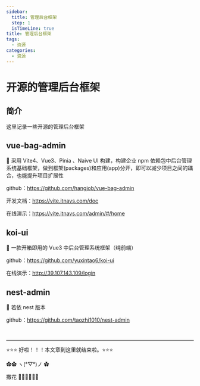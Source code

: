 ```yaml
---
sidebar:
  title: 管理后台框架
  step: 1
  isTimeLine: true
title: 管理后台框架
tags:
  - 资源
categories:
  - 资源
---
```


# 开源的管理后台框架

## 简介

这里记录一些开源的管理后台框架

## vue-bag-admin

🍁 采用 Vite4、Vue3、Pinia 、Naive UI 构建，构建企业 npm 依赖包中后台管理系统基础框架，做到框架(packages)和应用(app)分开，即可以减少项目之间的耦合，也能提升项目扩展性

github：https://github.com/hangjob/vue-bag-admin

开发文档：https://vite.itnavs.com/doc

在线演示：https://vite.itnavs.com/admin/#/home

## koi-ui

🍁 一款开箱即用的 Vue3 中后台管理系统框架（纯前端）

github：https://github.com/yuxintao6/koi-ui

在线演示：http://39.107.143.109/login

## nest-admin

🍁 若依 nest 版本

github：https://github.com/taozhi1010/nest-admin

<br/>
<hr />

⭐️⭐️⭐️ 好啦！！！本文章到这里就结束啦。⭐️⭐️⭐️

✿✿ ヽ(°▽°)ノ ✿

撒花 🌸🌸🌸🌸🌸🌸
